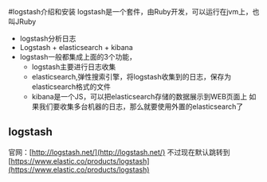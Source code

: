 #logstash介绍和安装
logstash是一个套件，由Ruby开发，可以运行在jvm上，也叫JRuby
- logstash分析日志
- Logstash + elasticsearch + kibana
- logstash一般都集成上面的3个功能，
	- logstash主要进行日志收集
	- elasticsearch,弹性搜索引擎，将logstash收集到的日志，保存为elasticsearch格式的文件
	- kibana是一个JS，可以把elasticsearch存储的数据展示到WEB页面上
如果我们要收集多台机器的日志，那么就要使用外置的elasticsearch了

## logstash
官网：[http://logstash.net/](http://logstash.net/)
不过现在默认跳转到[https://www.elastic.co/products/logstash](https://www.elastic.co/products/logstash)
